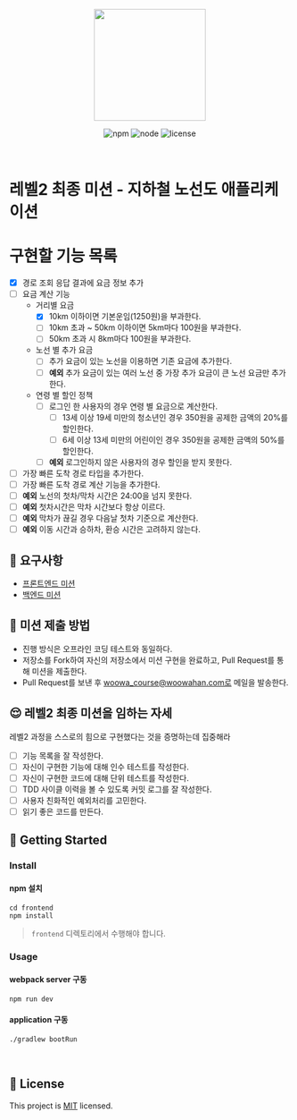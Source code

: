 <p align="center">
    <img width="200px;" src="https://raw.githubusercontent.com/woowacourse/atdd-subway-admin-frontend/master/images/main_logo.png"/>
</p>
<p align="center">
  <img alt="npm" src="https://img.shields.io/badge/npm-%3E%3D%205.5.0-blue">
  <img alt="node" src="https://img.shields.io/badge/node-%3E%3D%209.3.0-blue">
  <img alt="license" src="https://img.shields.io/github/license/woowacourse/atdd-subway-2020">
</p>

<br>

# 레벨2 최종 미션 - 지하철 노선도 애플리케이션

# 구현할 기능 목록
- [x] 경로 조회 응답 결과에 요금 정보 추가
- [ ] 요금 계산 기능
    - 거리별 요금
        - [x] 10km 이하이면 기본운임(1250원)을 부과한다.
        - [ ] 10km 초과 ~ 50km 이하이면 5km마다 100원을 부과한다.
        - [ ] 50km 초과 시 8km마다 100원을 부과한다.
    - 노선 별 추가 요금
        - [ ] 추가 요금이 있는 노선을 이용하면 기존 요금에 추가한다.
        - [ ] **예외** 추가 요금이 있는 여러 노선 중 가장 추가 요금이 큰 노선 요금만 추가한다.
    - 연령 별 할인 정책
        - [ ] 로그인 한 사용자의 경우 연령 별 요금으로 계산한다.
            - [ ] 13세 이상 19세 미만의 청소년인 경우 350원을 공제한 금액의 20%를 할인한다.
            - [ ] 6세 이상 13세 미만의 어린이인 경우 350원을 공제한 금액의 50%를 할인한다. 
        - [ ] **예외** 로그인하지 않은 사용자의 경우 할인을 받지 못한다.

- [ ] 가장 빠른 도착 경로 타입을 추가한다.
- [ ] 가장 빠른 도착 경로 계산 기능을 추가한다.
- [ ] **예외** 노선의 첫차/막차 시간은 24:00을 넘지 못한다.
- [ ] **예외** 첫차시간은 막차 시간보다 항상 이르다.
- [ ] **예외** 막차가 끊길 경우 다음날 첫차 기준으로 계산한다.
- [ ] **예외** 이동 시간과 승하차, 환승 시간은 고려하지 않는다.

## 🎯 요구사항
- [프론트엔드 미션](https://github.com/woowacourse/atdd-subway-2020/blob/master/frontend-mission.md)
- [백엔드 미션](https://github.com/woowacourse/atdd-subway-2020/blob/master/backend-mission.md)

## 🤔 미션 제출 방법
- 진행 방식은 오프라인 코딩 테스트와 동일하다.
- 저장소를 Fork하여 자신의 저장소에서 미션 구현을 완료하고, Pull Request를 통해 미션을 제출한다.
- Pull Request를 보낸 후 woowa_course@woowahan.com로 메일을 발송한다.

## 😌 레벨2 최종 미션을 임하는 자세
레벨2 과정을 스스로의 힘으로 구현했다는 것을 증명하는데 집중해라
- [ ] 기능 목록을 잘 작성한다.  
- [ ] 자신이 구현한 기능에 대해 인수 테스트를 작성한다.
- [ ] 자신이 구현한 코드에 대해 단위 테스트를 작성한다.
- [ ] TDD 사이클 이력을 볼 수 있도록 커밋 로그를 잘 작성한다.
- [ ] 사용자 친화적인 예외처리를 고민한다.
- [ ] 읽기 좋은 코드를 만든다.

## 🚀 Getting Started

### Install
#### npm 설치
```
cd frontend
npm install
```
> `frontend` 디렉토리에서 수행해야 합니다.

### Usage
#### webpack server 구동
```
npm run dev
```
#### application 구동
```
./gradlew bootRun
```
<br>

## 📝 License

This project is [MIT](https://github.com/woowacourse/atdd-subway-2020/blob/master/LICENSE.md) licensed.
